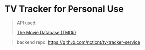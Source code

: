# TV Tracker for Personal Use

> API used: 
>
> [The Movie Database (TMDb)](https://www.themoviedb.org/documentation/api)
> 

> backend repo: https://github.com/nctlcnt/tv-tracker-service
